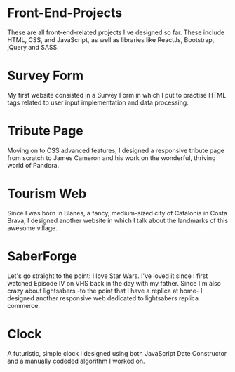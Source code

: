 # Front-End-Projects
These are all front-end-related projects I've designed so far. These include HTML, CSS, and JavaScript, as well as libraries like ReactJs, Bootstrap, jQuery and SASS.

# Survey Form
My first website consisted in a Survey Form in which I put to practise HTML tags related to user input implementation and data processing.

# Tribute Page
Moving on to CSS advanced features, I designed a responsive tribute page from scratch to James Cameron and his work on the wonderful, thriving world of Pandora.

# Tourism Web
Since I was born in Blanes, a fancy, medium-sized city of Catalonia in Costa Brava, I designed another website in which I talk about the landmarks of this awesome village.

# SaberForge
Let's go straight to the point: I love Star Wars. I've loved it since I first watched Episode IV on VHS back in the day with my father. Since I'm also crazy about lightsabers -to the point that I have a replica at home- I designed another responsive web dedicated to lightsabers replica commerce.

# Clock
A futuristic, simple clock I designed using both JavaScript Date Constructor and a manually codeded algorithm I worked on.
